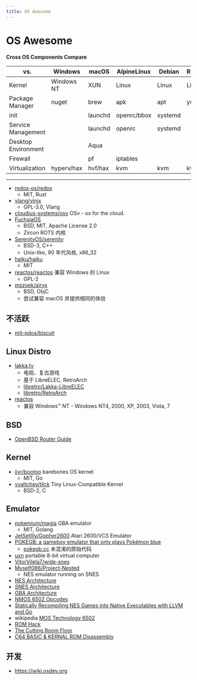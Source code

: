 ```yaml
---
title: OS Awesome
---
```


# OS Awesome

**Cross OS Components Compare**

| vs.                 | Windows    | macOS   | AlpineLinux | Debian  | RHEL  | OpenWRT | FreeBSD |
| ------------------- | ---------- | ------- | ----------- | ------- | ----- | ------- | ------- |
| Kernel              | Windows NT | XUN     | Linux       | Linux   | Linux | Linux   | BSD     |
| Package Manager     | nuget      | brew    | apk         | apt     | yum   | opkg    | pkg     |
| init                |            | launchd | openrc/bbox | systemd |
| Service Management  |            | launchd | openrc      | systemd |
| Desktop Environment |            | Aqua    |             |         |
| Firewall            |            | pf      | iptables    |         |       |         | pf,ipfw |
| Virtualization      | hyperv/hax | hvf/hax | kvm         | kvm     | kvm   | -       | bhyve   |

---

- [redox-os/redox](https://github.com/redox-os/redox)
  - MIT, Rust
- [vlang/vinix](https://github.com/vlang/vinix)
  - GPL-3.0, Vlang
- [cloudius-systems/osv](https://github.com/cloudius-systems/osv)
  OSv - os for the cloud.
- [FuchsiaOS](https://fuchsia.dev/)
  - BSD, MIT, Apache License 2.0
  - Zircon ROTS 内核
- [SerenityOS/serenity](https://github.com/SerenityOS/serenity)
  - BSD-3, C++
  - Unix-like, 90 年代风格, x86_32
- [haiku/haiku](https://github.com/haiku/haiku)
  - MIT
- [reactos/reactos](https://github.com/reactos/reactos)
  兼容 Windows 的 Linux
  - GPL-2
- [mszoek/airyx](https://github.com/mszoek/airyx)
  - BSD, ObjC
  - 尝试兼容 macOS 并提供相同的体验

## 不活跃

- [mit-pdos/biscuit](https://github.com/mit-pdos/biscuit)

## Linux Distro

- [lakka.tv](http://www.lakka.tv/)
  - 电视、复古游戏
  - 基于 LibreELEC, RetroArch
  - [libretro/Lakka-LibreELEC](https://github.com/libretro/Lakka-LibreELEC)
  - [libretro/RetroArch](https://github.com/libretro/RetroArch)
- [reactos](https://github.com/reactos/reactos)
  - 兼容 Windows™ NT - Windows NT4, 2000, XP, 2003, Vista, 7

## BSD

- [OpenBSD Router Guide](https://openbsdrouterguide.net/)

## Kernel

- [jjyr/bootgo](https://github.com/jjyr/bootgo)
  barebones OS kernel
  - MIT, Go
- [vvaltchev/tilck](https://github.com/vvaltchev/tilck)
  Tiny Linux-Compatible Kernel
  - BSD-2, C

## Emulator

- [pokemium/magia](https://github.com/pokemium/magia)
  GBA emulator
  - MIT, Golang
- [JetSetIlly/Gopher2600](https://github.com/JetSetIlly/Gopher2600)
  Atari 2600/VCS Emulator
- [POKEGB: a gameboy emulator that only plays Pokémon blue](https://binji.github.io/posts/pokegb/)
  - [pokegb.cc](https://gist.github.com/binji/395669d45e9005950232043ab4378abe)
    未混淆的原始代码
- [uxn](https://100r.co/site/uxn.html)
  portable 8-bit virtual computer
- [VitorVilela7/wide-snes](https://github.com/VitorVilela7/wide-snes)
- [Myself086/Project-Nested](https://github.com/Myself086/Project-Nested)
  - NES emulator running on SNES
- [NES Architecture](https://www.copetti.org/writings/consoles/nes/)
- [SNES Architecture](https://www.copetti.org/writings/consoles/super-nintendo/)
- [GBA Architecture](https://www.copetti.org/writings/consoles/game-boy/)
- [NMOS 6502 Opcodes](http://www.6502.org/tutorials/6502opcodes.html)
- [Statically Recompiling NES Games into Native Executables with LLVM and Go](https://andrewkelley.me/post/jamulator.html)
- wikipedia [MOS Technology 6502](https://en.wikipedia.org/wiki/MOS_Technology_6502)
- [ROM Hack](https://www.romhacking.net/)
- [The Cutting Room Floor](https://tcrf.net/)
- [C64 BASIC & KERNAL ROM Disassembly](https://www.pagetable.com/c64ref/c64disasm/)

## 开发

- https://wiki.osdev.org
